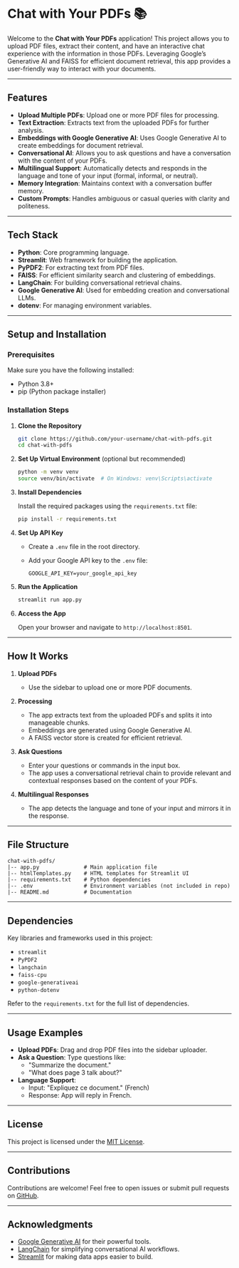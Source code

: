 # Chat with Your PDFs 📚

Welcome to the **Chat with Your PDFs** application! This project allows you to upload PDF files, extract their content, and have an interactive chat experience with the information in those PDFs. Leveraging Google’s Generative AI and FAISS for efficient document retrieval, this app provides a user-friendly way to interact with your documents.

---

## Features

- **Upload Multiple PDFs**: Upload one or more PDF files for processing.
- **Text Extraction**: Extracts text from the uploaded PDFs for further analysis.
- **Embeddings with Google Generative AI**: Uses Google Generative AI to create embeddings for document retrieval.
- **Conversational AI**: Allows you to ask questions and have a conversation with the content of your PDFs.
- **Multilingual Support**: Automatically detects and responds in the language and tone of your input (formal, informal, or neutral).
- **Memory Integration**: Maintains context with a conversation buffer memory.
- **Custom Prompts**: Handles ambiguous or casual queries with clarity and politeness.

---

## Tech Stack

- **Python**: Core programming language.
- **Streamlit**: Web framework for building the application.
- **PyPDF2**: For extracting text from PDF files.
- **FAISS**: For efficient similarity search and clustering of embeddings.
- **LangChain**: For building conversational retrieval chains.
- **Google Generative AI**: Used for embedding creation and conversational LLMs.
- **dotenv**: For managing environment variables.

---

## Setup and Installation

### Prerequisites

Make sure you have the following installed:

- Python 3.8+
- pip (Python package installer)

### Installation Steps

1. **Clone the Repository**

   ```bash
   git clone https://github.com/your-username/chat-with-pdfs.git
   cd chat-with-pdfs
   ```

2. **Set Up Virtual Environment** (optional but recommended)

   ```bash
   python -m venv venv
   source venv/bin/activate  # On Windows: venv\Scripts\activate
   ```

3. **Install Dependencies**

   Install the required packages using the `requirements.txt` file:

   ```bash
   pip install -r requirements.txt
   ```

4. **Set Up API Key**

   - Create a `.env` file in the root directory.
   - Add your Google API key to the `.env` file:

     ```env
     GOOGLE_API_KEY=your_google_api_key
     ```

5. **Run the Application**

   ```bash
   streamlit run app.py
   ```

6. **Access the App**

   Open your browser and navigate to `http://localhost:8501`.

---

## How It Works

1. **Upload PDFs**
   - Use the sidebar to upload one or more PDF documents.
   
2. **Processing**
   - The app extracts text from the uploaded PDFs and splits it into manageable chunks.
   - Embeddings are generated using Google Generative AI.
   - A FAISS vector store is created for efficient retrieval.

3. **Ask Questions**
   - Enter your questions or commands in the input box.
   - The app uses a conversational retrieval chain to provide relevant and contextual responses based on the content of your PDFs.

4. **Multilingual Responses**
   - The app detects the language and tone of your input and mirrors it in the response.

---

## File Structure

```plaintext
chat-with-pdfs/
|-- app.py              # Main application file
|-- htmlTemplates.py    # HTML templates for Streamlit UI
|-- requirements.txt    # Python dependencies
|-- .env                # Environment variables (not included in repo)
|-- README.md           # Documentation
```

---

## Dependencies

Key libraries and frameworks used in this project:

- `streamlit`
- `PyPDF2`
- `langchain`
- `faiss-cpu`
- `google-generativeai`
- `python-dotenv`

Refer to the `requirements.txt` for the full list of dependencies.

---

## Usage Examples

- **Upload PDFs**: Drag and drop PDF files into the sidebar uploader.
- **Ask a Question**: Type questions like:
  - "Summarize the document."
  - "What does page 3 talk about?"
- **Language Support**:
  - Input: "Expliquez ce document." (French)
  - Response: App will reply in French.



---

## License

This project is licensed under the [MIT License](LICENSE).

---

## Contributions

Contributions are welcome! Feel free to open issues or submit pull requests on [GitHub](https://github.com/gihankhalil1/chat-with-pdfs).

---

## Acknowledgments

- [Google Generative AI](https://ai.google/) for their powerful tools.
- [LangChain](https://www.langchain.com/) for simplifying conversational AI workflows.
- [Streamlit](https://streamlit.io/) for making data apps easier to build.
